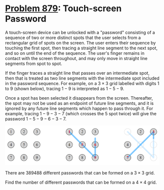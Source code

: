 [Problem 879](https://projecteuler.net/problem=879): Touch-screen Password
==========================================================================

A touch-screen device can be unlocked with a "password" consisting of a
sequence of two or more distinct spots that the user selects from a rectangular
grid of spots on the screen. The user enters their sequence by touching the
first spot, then tracing a straight line segment to the next spot, and so on
until the end of the sequence. The user's finger remains in contact with the
screen throughout, and may only move in straight line segments from spot to
spot.

If the finger traces a straight line that passes over an intermediate spot,
then that is treated as two line segments with the intermediate spot included
in the password sequence. For example, on a $3 \times 3$ grid labelled with
digits $1$ to $9$ (shown below), tracing $1 - 9$ is interpreted as $1 - 5 - 9$.

Once a spot has been selected it disappears from the screen. Thereafter, the
spot may not be used as an endpoint of future line segments, and it is ignored
by any future line segments which happen to pass through it. For example,
tracing $1 - 9 - 3 - 7$ (which crosses the $5$ spot twice) will give the
password $1 - 5 - 9 - 6 - 3 - 7$.

<img src="Project%20Euler%20Problem%20879%20Image.png"
     alt="1 - 5 - 9 - 6 - 3 - 7 example">

There are $389488$ different passwords that can be formed on a $3 \times 3$
grid.

Find the number of different passwords that can be formed on a $4 \times 4$
grid.
